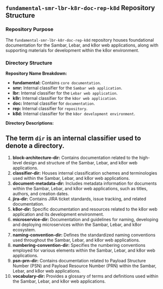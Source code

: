 ## `fundamental-smr-lbr-k8r-doc-rep-k8d` Repository Structure

### Repository Purpose
The `fundamental-smr-lbr-k8r-doc-rep-k8d` repository houses foundational documentation for the Sambar, Lebar, and k8or web applications, along with supporting materials for development within the k8or environment.

### Directory Structure

**Repository Name Breakdown:**

* **fundamental:** Contains `core documentation`.
* **smr:** Internal classifier for the `Sambar web application`.
* **lbr:** Internal classifier for the `Lebar web application`.
* **k8r:** Internal classifier for the `k8or web application`.
* **doc:** Internal classifier for `documentation`.
* **rep:** Internal classifier for `repository`.
* **k8d:** Internal classifier for the `k8or development environment`.

**Directory Descriptions:**

## The term `dir` is an internal classifier used to denote a directory.

1. **block-architecture-dir:** Contains documentation related to the high-level design and structure of the Sambar, Lebar, and k8or web applications.
2. **classifier-dir:** Houses internal classification schemes and terminologies used within the Sambar, Lebar, and k8or web applications.
3. **document-metadata-dir:** Includes metadata information for documents within the Sambar, Lebar, and k8or web applications, such as titles, authors, and creation dates.
4. **jira-dir:** Contains JIRA ticket standards, issue tracking, and related documentation.
5. **k8or-dir:** Specific documentation and resources related to the k8or web application and its development environment.
6. **microservice-dir:** Documentation and guidelines for naming, developing and deploying microservices within the Sambar, Lebar, and k8or ecosystem.
7. **naming-convention-dir:** Defines the standardized naming conventions used throughout the Sambar, Lebar, and k8or web applications.
8. **numbering-convention-dir:** Specifies the numbering conventions employed for various elements within the Sambar, Lebar, and k8or web applications.
9. **psn-prn-dir:** Contains documentation related to Payload Structure Number (PSN) and Payload Resource Number (PRN) within the Sambar, Lebar, and k8or web applications.
10. **vocabulary-dir:** Provides a glossary of terms and definitions used within the Sambar, Lebar, and k8or web applications.